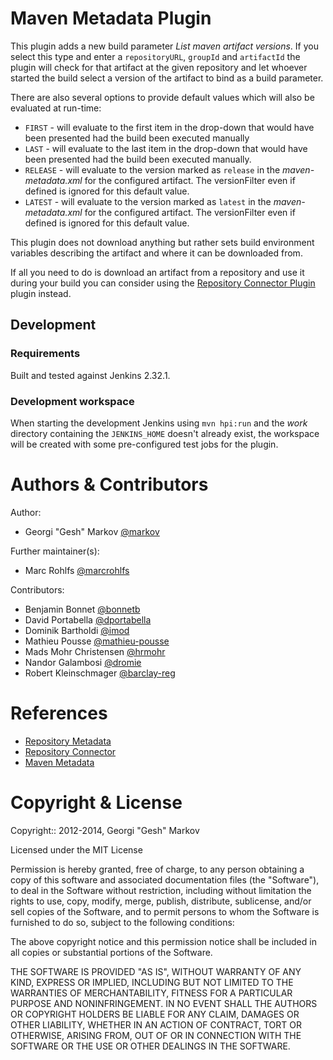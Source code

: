 # Maven Metadata Plugin

This plugin adds a new build parameter _List maven artifact versions_. If you select this type and enter a `repositoryURL`,
`groupId` and `artifactId` the plugin will check for that artifact at the given repository and let whoever started the
build select a version of the artifact to bind as a build parameter.

There are also several options to provide default values which will also be evaluated at run-time:
- `FIRST` - will evaluate to the first item in the drop-down that would have been presented had the build been executed manually
- `LAST` - will evaluate to the last item in the drop-down that would have been presented had the build been executed manually.
- `RELEASE` - will evaluate to the version marked as `release` in the _maven-metadata.xml_ for the configured artifact.
  The versionFilter even if defined is ignored for this default value.
- `LATEST` - will evaluate to the version marked as `latest` in the _maven-metadata.xml_  for the configured artifact.
  The versionFilter even if defined is ignored for this default value.

This plugin does not download anything but rather sets build environment variables describing the artifact and
where it can be downloaded from.

If all you need to do is download an artifact from a repository and use it during your build you can consider using the
[Repository Connector Plugin](https://wiki.jenkins.io/display/JENKINS/Repository+Connector+Plugin) plugin instead.

## Development

### Requirements

Built and tested against Jenkins 2.32.1.

### Development workspace

When starting the development Jenkins using `mvn hpi:run` and the _work_ directory containing the `JENKINS_HOME` doesn't
already exist, the workspace will be created with some pre-configured test jobs for the plugin.

# Authors & Contributors

Author:
- Georgi "Gesh" Markov [@markov](https://github.com/markov)

Further maintainer(s):
- Marc Rohlfs [@marcrohlfs](https://github.com/marcrohlfs)

Contributors:
- Benjamin Bonnet [@bonnetb](https://github.com/bonnetb)
- David Portabella [@dportabella](https://github.com/dportabella)
- Dominik Bartholdi [@imod](https://github.com/imod)
- Mathieu Pousse [@mathieu-pousse](https://github.com/mathieu-pousse)
- Mads Mohr Christensen [@hrmohr](https://github.com/hrmohr)
- Nandor Galambosi [@dromie](https://github.com/dromie)
- Robert Kleinschmager [@barclay-reg](https://github.com/barclay-reg)

# References

- [Repository Metadata]( http://docs.codehaus.org/display/MAVEN/Repository+Metadata)
- [Repository Connector](https://wiki.jenkins-ci.org/display/JENKINS/Repository+Connector+Plugin)
- [Maven Metadata](https://wiki.jenkins-ci.org/display/JENKINS/Maven+Metadata+Plugin)

# Copyright & License

Copyright:: 2012-2014, Georgi "Gesh" Markov

Licensed under the MIT License

Permission is hereby granted, free of charge, to any person obtaining a copy
of this software and associated documentation files (the "Software"), to deal
in the Software without restriction, including without limitation the rights
to use, copy, modify, merge, publish, distribute, sublicense, and/or sell
copies of the Software, and to permit persons to whom the Software is
furnished to do so, subject to the following conditions:

The above copyright notice and this permission notice shall be included in
all copies or substantial portions of the Software.

THE SOFTWARE IS PROVIDED "AS IS", WITHOUT WARRANTY OF ANY KIND, EXPRESS OR
IMPLIED, INCLUDING BUT NOT LIMITED TO THE WARRANTIES OF MERCHANTABILITY,
FITNESS FOR A PARTICULAR PURPOSE AND NONINFRINGEMENT. IN NO EVENT SHALL THE
AUTHORS OR COPYRIGHT HOLDERS BE LIABLE FOR ANY CLAIM, DAMAGES OR OTHER
LIABILITY, WHETHER IN AN ACTION OF CONTRACT, TORT OR OTHERWISE, ARISING FROM,
OUT OF OR IN CONNECTION WITH THE SOFTWARE OR THE USE OR OTHER DEALINGS IN
THE SOFTWARE.

